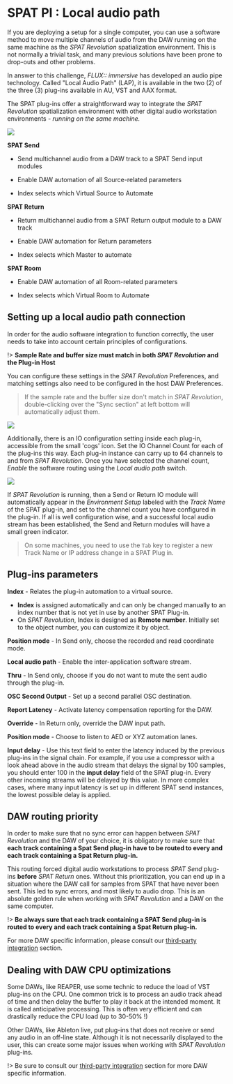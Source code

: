 # SPAT PI : Local audio path

If you are deploying a setup for a single computer, you can use a software method to move multiple channels of audio from the DAW running on the same machine as the _SPAT Revolution_ spatialization environment.
This is not normally a trivial task, and many previous solutions have been prone to drop-outs and other problems.

In answer to this challenge, *FLUX:: immersive* has developed an audio pipe technology. Called "Local Audio Path" (LAP), it is available in the two (2) of the three (3) plug-ins available in AU, VST and AAX format.

The SPAT plug-ins offer a straightforward way to integrate the _SPAT Revolution_ spatialization environment with other digital audio workstation environments - _running on the same machine._

![](https://media.githubusercontent.com/media/FLUX-SE/doc_images/main/SpatR/ThirdParty/ReaperPlugins.png)

**SPAT Send**

- Send multichannel audio from a DAW track to a SPAT Send input modules

- Enable DAW automation of all Source-related parameters

- Index selects which Virtual Source to Automate

**SPAT Return**

- Return multichannel audio from a SPAT Return output module to a DAW track

- Enable DAW automation for Return parameters

- Index selects which Master to automate


**SPAT Room**

- Enable DAW automation of all Room-related parameters

- Index selects which Virtual Room to Automate

## Setting up a local audio path connection

In order for the audio software integration to function correctly, the user needs to
take into account certain principles of configurations.

!> **Sample Rate and buffer size must match in both _SPAT Revolution_ and the Plug-in Host**

You can configure these settings in the _SPAT Revolution_ Preferences, and matching settings also need to be configured in the host DAW Preferences.

> If the sample rate and the buffer size don't match in  _SPAT Revolution_, double-clicking over the "Sync section" at left bottom will automatically adjust them.  

![]( https://media.githubusercontent.com/media/FLUX-SE/doc_images/main/SpatR/ThirdParty/ReaperPluginsAdvancedPanel.png)

<!-- TODO: update the image ????-->

Additionally, there is an IO configuration setting inside each plug-in, accessible from the small 'cogs' icon.
Set the IO Channel Count for each of the plug-ins this way.
Each plug-in instance can carry up to 64 channels to and from _SPAT Revolution_.
Once you have selected the channel count, _Enable_ the software routing using the _Local audio path_ switch.

![](https://media.githubusercontent.com/media/FLUX-SE/doc_images/main/SpatR/Setup/InputModuleRow.png)

If _SPAT Revolution_ is running, then a Send or Return IO module will automatically appear in the _Environment Setup_ labeled with the _Track Name_ of the SPAT plug-in, and set to the channel count you have configured in the plug-in. If all is well configuration wise, and a successful local audio stream has been established, the Send and Return modules will have a small green indicator.

> On some machines, you need to use the <code>Tab</code> key to register a new Track Name or IP address change in a SPAT Plug in.

## Plug-ins parameters

**Index** - Relates the plug-in automation to a virtual source.
- **Index** is assigned automatically and can only be changed manually to an index number that is not yet in use by another SPAT Plug-in.
- On  _SPAT Revolution_, Index is designed as **Remote number**. Initially set to the object number, you can customize it by object.

**Position mode** - In Send only, choose the recorded and read coordinate mode.  

**Local audio path** - Enable the inter-application software stream.

**Thru** - In Send only, choose if you do not want to mute the sent audio through the plug-in.

**OSC Second Output** - Set up a second parallel OSC destination.

**Report Latency** - Activate latency compensation reporting for the DAW.

**Override** - In Return only, override the DAW input path.

**Position mode** - Choose to listen to AED or XYZ automation lanes.

**Input delay** - Use this text field to enter the latency induced by the previous plug-ins in the signal chain. For example, if you use a compressor with a look ahead above in the audio stream that delays the signal by 100 samples, you should enter 100 in the **input delay** field of the SPAT plug-in. Every other incoming streams will be delayed by this value. In more complex cases, where many input latency is set up in different SPAT send instances, the lowest possible delay is applied.

## DAW routing priority

In order to make sure that no sync error can happen between _SPAT Revolution_ and the DAW of your choice, it is obligatory to make sure that **each track containing a Spat Send plug-in have to be routed to every and each track containing a Spat Return plug-in.**

This routing forced digital audio workstations to process *SPAT Send* plug-ins **before** *SPAT Return* ones. Without this prioritization, you can end up in a situation where the DAW call for samples from SPAT that have never been sent. This led to sync errors, and most likely to audio drop. This is an absolute golden rule when working with _SPAT Revolution_ and a DAW on the same computer.

!> **Be always sure that each track containing a SPAT Send plug-in is routed to every and each track containing a Spat Return plug-in.**

For more DAW specific information, please consult our [third-party integration](Third_Party_Integration.md) section.

## Dealing with DAW CPU optimizations

Some DAWs, like REAPER, use some technic to reduce the load of VST plug-ins on the CPU. One common trick is to process an audio track ahead of time and then delay the buffer to play it back at the intended moment. It is called anticipative processing. This is often very efficient and can drastically reduce the CPU load (up to 30-50% !)

Other DAWs, like Ableton live, put plug-ins that does not receive or send any audio in an off-line state. Although it is not necessarily displayed to the user, this can create some major issues when working with _SPAT Revolution_ plug-ins.

!> Be sure to consult our [third-party integration](Third_Party_Integration.md) section for more DAW specific information.
